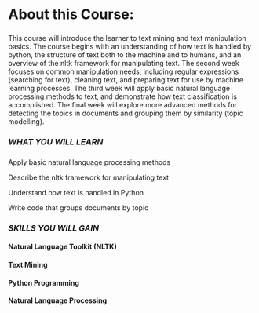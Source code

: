 # About this Course:

###
This course will introduce the learner to text mining and text manipulation basics. The course begins with an understanding of how text is handled by python, the structure of text both to the machine and to humans, and an overview of the nltk framework for manipulating text. The second week focuses on common manipulation needs, including regular expressions (searching for text), cleaning text, and preparing text for use by machine learning processes. The third week will apply basic natural language processing methods to text, and demonstrate how text classification is accomplished. The final week will explore more advanced methods for detecting the topics in documents and grouping them by similarity (topic modelling). 

###

### *WHAT YOU WILL LEARN*

###
Apply basic natural language processing methods

Describe the nltk framework for manipulating text

Understand how text is handled in Python

Write code that groups documents by topic
###

### *SKILLS YOU WILL GAIN*
#### Natural Language Toolkit (NLTK)
#### Text Mining
#### Python Programming
#### Natural Language Processing
